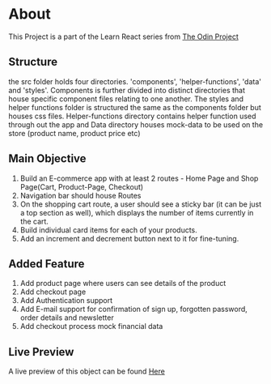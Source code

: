 # About

This Project is a part of the Learn React series from [The Odin Project](https://www.theodinproject.com/paths/full-stack-javascript/courses/javascript/lessons/shopping-cart)

## Structure

the src folder holds four directories. 'components', 'helper-functions', 'data' and 'styles'. Components is further divided into distinct directories that house specific component files relating to one another. The styles and helper functions folder is structured the same as the components folder but houses css files. Helper-functions directory contains helper function used through out the app and Data directory houses mock-data to be used on the store (product name, product price etc)

## Main Objective

1. Build an E-commerce app with at least 2 routes - Home Page and Shop Page(Cart, Product-Page, Checkout)
2. Navigation bar should house Routes
3. On the shopping cart route, a user should see a sticky bar (it can be just a top section as well), which displays the number of items currently in the cart.
4. Build individual card items for each of your products.
5. Add an increment and decrement button next to it for fine-tuning.

## Added Feature

1. Add product page where users can see details of the product
2. Add checkout page
3. Add Authentication support 
4. Add E-mail support for confirmation of sign up, forgotten password, order details and newsletter
5. Add checkout process mock financial data 

## Live Preview 
A live preview of this object can be found [Here](https://arinze19.github.io/TOP-React-project-4/)
